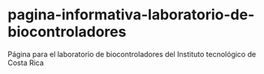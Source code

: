 # pagina-informativa-laboratorio-de-biocontroladores
Página para el laboratorio de biocontroladores del Instituto tecnológico de Costa Rica

